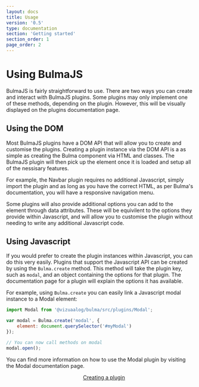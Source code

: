 ```yaml
---
layout: docs
title: Usage
version: '0.5'
type: documentation
section: 'Getting started'
section_order: 1
page_order: 2
---
```


# Using BulmaJS
BulmaJS is fairly straightforward to use. There are two ways you can create and interact with BulmaJS plugins. Some plugins may only implement one of these methods, depending on the plugin. However, this will be visually displayed on the plugins documentation page.

## Using the DOM
Most BulmaJS plugins have a DOM API that will allow you to create and customise the plugins. Creating a plugin instance via the DOM API is a as simple as creating the Bulma component via HTML and classes. The BulmaJS plugin will then pick up the element once it is loaded and setup all of the nessisary features.

For example, the Navbar plugin requires no additional Javascript, simply import the plugin and as long as you have the correct HTML, as per Bulma's documentation, you will have a responsive navigation menu.

Some plugins will also provide additional options you can add to the element through data attributes. These will be equivilent to the options they provide within Javascript, and will allow you to customise the plugin without needing to write any additional Javascript code.

## Using Javascript
If you would prefer to create the plugin instances within Javascript, you can do this very easily. Plugins that support the Javascript API can be created by using the `Bulma.create` method. This method will take the plugin key, such as `modal`, and an object containing the options for that plugin. The documentation page for a plugin will explain the options it has available.

For example, using `Bulma.create` you can easily link a Javascript modal instance to a Modal element:

```javascript
import Modal from '@vizuaalog/bulma/src/plugins/Modal';

var modal = Bulma.create('modal', {
    element: document.querySelector('#myModal')
});

// You can now call methods on modal
modal.open();
```

You can find more information on how to use the Modal plugin by visiting the Modal documentation page.

<div>
    <div class="columns">
        <div class="column is-6"></div>
        <div class="column is-6">
            <a class="button is-block is-large is-primary is-outlined" href="4-creating-a-plugin">Creating a plugin <span class="fas fa-arrow-right"></span></a>
        </div>
    </div>
</div>